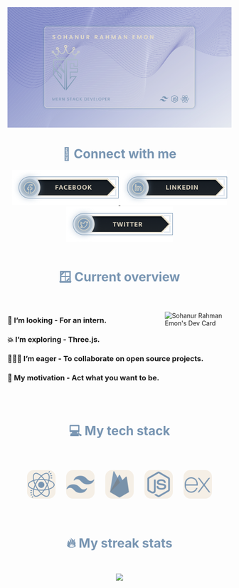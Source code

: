 ![I am a junior web developer](./images//banner.png)

<style>
    #stack > img {
        border-radius: 30%;
        padding: 10px;
    }
</style>

<!-- connection section -->
<div align='center'>
<h1  style='color: #7895B2'> 📨 Connect with me</h1>

<a class='' href='https://facebook.com/m.sohanemon'>
    <img src='./images/buttons/facebook.png'>
</a>
<a class='' href='https://facebook.com/m.sohanemon'>
    <img src='./images/buttons/linkedin.png'>
</a>
<a class='' href='https://facebook.com/m.sohanemon'>
    <img src='./images/buttons/twitter.png'>
</a>
</div>

<!-- overview section -->
<br>
<h1 align='center' style='color: #7895B2'> 🪟 Current overview</h1>
<br>

<a  href="https://app.daily.dev/sohanemon"><img align='right'  width="150" src="https://api.daily.dev/devcards/a65c27b2cc174d40bf2c643b7da67366.png?r=hy5" align='center' alt="Sohanur Rahman Emon's Dev Card"/></a>

### 🔎 I’m looking - For an intern.

### 💥 I’m exploring - Three.js.

### 🧑‍🤝‍🧑 I’m eager - To collaborate on open source projects.

### 💪 My motivation - Act what you want to be.

<br>
<br>
<h1 align='center' style='color: #7895B2'> 💻 My tech stack</h1>
<br>

<p id='stack' align='center'>
    <img height='64' src='./images/tech-stack/tech-stack (4).png'>
    <img height='64' src='./images/tech-stack/tech-stack (5).png'>
    <img height='64' src='./images/tech-stack/tech-stack(2).png'>
    <img height='64' src='./images/tech-stack/tech-stack (3).png'>
    <img height='64' src='./images/tech-stack/tech-stack (1).png'>
</p>

<br>
<h1 align='center' style='color: #7895B2'> 🔥 My streak stats</h1>
<br>
<p align='center'>
  <img width="80%" src="https://github-readme-streak-stats.herokuapp.com/?user=sohanemon&background=E8DFCA&sideNums=7895B2&sideLabels=AEBDCA&currStreakNum=FB8C00&dates=AEBDCA" />

</p>
